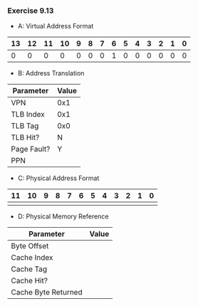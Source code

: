 ### Exercise 9.13
- A: Virtual Address Format

| 13    | 12     | 11     | 10     | 9     | 8      | 7     | 6      | 5     | 4      | 3      | 2      | 1      | 0      |
| ----- | ------ | ------ | ------ | ----- | ------ | ----- | ------ | ----- | ------ | ------ | ------ | ------ | ------ |
| 0     | 0      | 0      | 0      | 0     | 0      | 0     | 1      | 0     | 0      | 0      | 0      | 0      | 0      |

- B: Address Translation

| Parameter         | Value     |
| ----------------- | --------- |
| VPN               | 0x1       |
| TLB Index         | 0x1       |
| TLB Tag           | 0x0       |
| TLB Hit?          | N         |
| Page Fault?       | Y         |
| PPN               |           |

- C: Physical Address Format

| 11     | 10     | 9     | 8      | 7     | 6      | 5     | 4      | 3      | 2      | 1      | 0      |
| ------ | ------ | ----- | ------ | ----- | ------ | ----- | ------ | ------ | ------ | ------ | ------ |
|        |        |       |        |       |        |       |        |        |        |        |        |

- D: Physical Memory Reference

| Parameter            | Value     |
| -------------------- | --------- |
| Byte Offset          |           |
| Cache Index          |           |
| Cache Tag            |           |
| Cache Hit?           |           |
| Cache Byte Returned  |           |
